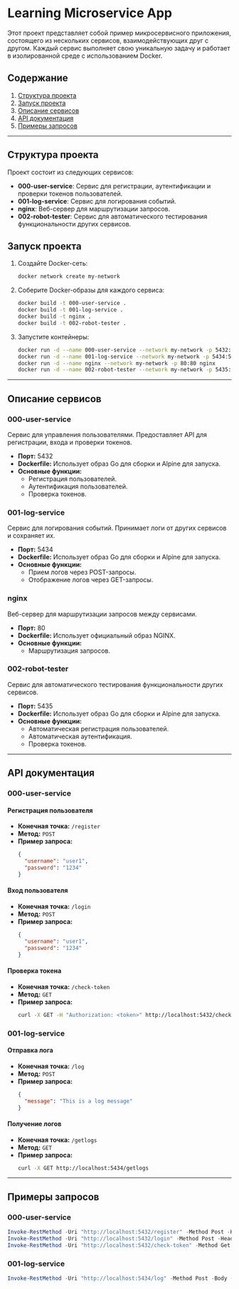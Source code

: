# Learning Microservice App

Этот проект представляет собой пример микросервисного приложения, состоящего из нескольких сервисов, взаимодействующих друг с другом. Каждый сервис выполняет свою уникальную задачу и работает в изолированной среде с использованием Docker.

## Содержание
1. [Структура проекта](#структура-проекта)
2. [Запуск проекта](#запуск-проекта)
3. [Описание сервисов](#описание-сервисов)
4. [API документация](#api-документация)
5. [Примеры запросов](#примеры-запросов)

---

## Структура проекта

Проект состоит из следующих сервисов:
- **000-user-service**: Сервис для регистрации, аутентификации и проверки токенов пользователей.
- **001-log-service**: Сервис для логирования событий.
- **nginx**: Веб-сервер для маршрутизации запросов.
- **002-robot-tester**: Сервис для автоматического тестирования функциональности других сервисов.


## Запуск проекта

1. Создайте Docker-сеть:
   ```bash
   docker network create my-network
   ```

2. Соберите Docker-образы для каждого сервиса:
   ```bash
   docker build -t 000-user-service .
   docker build -t 001-log-service .
   docker build -t nginx .
   docker build -t 002-robot-tester .
   ```

3. Запустите контейнеры:
   ```bash
   docker run -d --name 000-user-service --network my-network -p 5432:5432 000-user-service
   docker run -d --name 001-log-service --network my-network -p 5434:5434 001-log-service
   docker run -d --name nginx --network my-network -p 80:80 nginx
   docker run -d --name 002-robot-tester --network my-network -p 5435:5435 002-robot-tester
   ```

---

## Описание сервисов

### 000-user-service
Сервис для управления пользователями. Предоставляет API для регистрации, входа и проверки токенов.

- **Порт:** 5432
- **Dockerfile:** Использует образ Go для сборки и Alpine для запуска.
- **Основные функции:**
  - Регистрация пользователей.
  - Аутентификация пользователей.
  - Проверка токенов.

### 001-log-service
Сервис для логирования событий. Принимает логи от других сервисов и сохраняет их.

- **Порт:** 5434
- **Dockerfile:** Использует образ Go для сборки и Alpine для запуска.
- **Основные функции:**
  - Прием логов через POST-запросы.
  - Отображение логов через GET-запросы.

### nginx
Веб-сервер для маршрутизации запросов между сервисами.

- **Порт:** 80
- **Dockerfile:** Использует официальный образ NGINX.
- **Основные функции:**
  - Маршрутизация запросов.

### 002-robot-tester
Сервис для автоматического тестирования функциональности других сервисов.

- **Порт:** 5435
- **Dockerfile:** Использует образ Go для сборки и Alpine для запуска.
- **Основные функции:**
  - Автоматическая регистрация пользователей.
  - Автоматическая аутентификация.
  - Проверка токенов.

---

## API документация

### 000-user-service

#### Регистрация пользователя
- **Конечная точка:** `/register`
- **Метод:** `POST`
- **Пример запроса:**
  ```json
  {
    "username": "user1",
    "password": "1234"
  }
  ```

#### Вход пользователя
- **Конечная точка:** `/login`
- **Метод:** `POST`
- **Пример запроса:**
  ```json
  {
    "username": "user1",
    "password": "1234"
  }
  ```

#### Проверка токена
- **Конечная точка:** `/check-token`
- **Метод:** `GET`
- **Пример запроса:**
  ```bash
  curl -X GET -H "Authorization: <token>" http://localhost:5432/check-token
  ```

### 001-log-service

#### Отправка лога
- **Конечная точка:** `/log`
- **Метод:** `POST`
- **Пример запроса:**
  ```json
  {
    "message": "This is a log message"
  }
  ```

#### Получение логов
- **Конечная точка:** `/getlogs`
- **Метод:** `GET`
- **Пример запроса:**
  ```bash
  curl -X GET http://localhost:5434/getlogs
  ```

---

## Примеры запросов

### 000-user-service
```powershell
Invoke-RestMethod -Uri "http://localhost:5432/register" -Method Post -Headers @{"Content-Type"="application/json"} -Body '{"username":"user1","password":"1234"}'
Invoke-RestMethod -Uri "http://localhost:5432/login" -Method Post -Headers @{"Content-Type"="application/json"} -Body '{"username":"user1","password":"1234"}'
Invoke-RestMethod -Uri "http://localhost:5432/check-token" -Method Get -Headers @{"Authorization"="<token>"}
```

### 001-log-service
```powershell
Invoke-RestMethod -Uri "http://localhost:5434/log" -Method Post -Body (@{message = "This is a log message from PowerShell"} | ConvertTo-Json) -ContentType "application/json"
```
